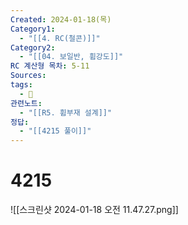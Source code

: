```yaml
---
Created: 2024-01-18(목)
Category1:
  - "[[4. RC(철콘)]]"
Category2:
  - "[[04. 보일반, 휨강도]]"
RC 계산형 목차: 5-11
Sources: 
tags:
  - 🧮
관련노트:
  - "[[R5. 휨부재 설계]]"
정답:
  - "[[4215 풀이]]"
---
```

#  4215

![[스크린샷 2024-01-18 오전 11.47.27.png]]
